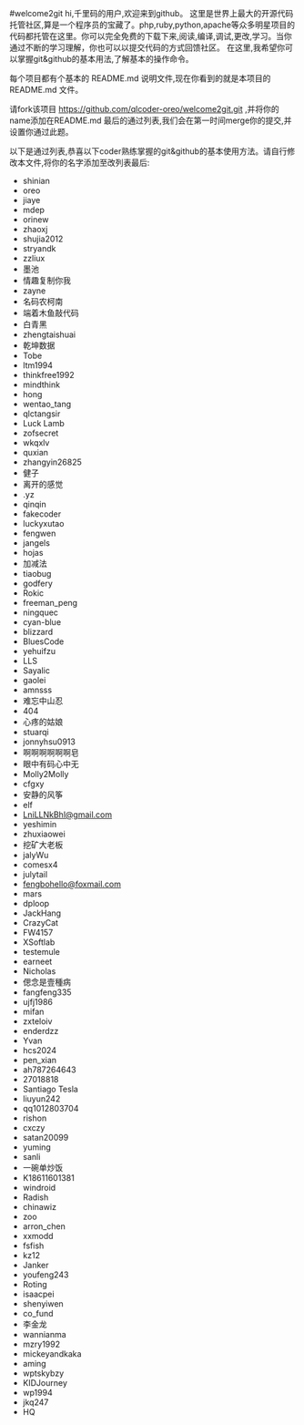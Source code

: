 #welcome2git
hi,千里码的用户,欢迎来到github。
这里是世界上最大的开源代码托管社区,算是一个程序员的宝藏了。php,ruby,python,apache等众多明星项目的代码都托管在这里。你可以完全免费的下载下来,阅读,编译,调试,更改,学习。当你通过不断的学习理解，你也可以以提交代码的方式回馈社区。
在这里,我希望你可以掌握git&github的基本用法,了解基本的操作命令。

每个项目都有个基本的 README.md 说明文件,现在你看到的就是本项目的 README.md 文件。

请fork该项目 https://github.com/qlcoder-oreo/welcome2git.git ,并将你的name添加在README.md 最后的通过列表,我们会在第一时间merge你的提交,并设置你通过此题。

以下是通过列表,恭喜以下coder熟练掌握的git&github的基本使用方法。请自行修改本文件,将你的名字添加至改列表最后:

* shinian
* oreo
* jiaye
* mdep
* orinew
* zhaoxj
* shujia2012
* stryandk
* zzliux
* 墨池
* 情趣复制你我
* zayne
* 名码农柯南
* 端着木鱼敲代码
* 白青黑
* zhengtaishuai
* 乾坤数据
* Tobe
* ltm1994
* thinkfree1992
* mindthink
* hong
* wentao_tang
* qlctangsir
* Luck Lamb
* zofsecret
* wkqxlv
* quxian
* zhangyin26825
* 健子
* 离开的感觉
* .yz
* qinqin
* fakecoder
* luckyxutao
* fengwen
* jangels
* hojas
* 加减法
* tiaobug
* godfery
* Rokic
* freeman_peng
* ningquec
* cyan-blue
* blizzard
* BluesCode
* yehuifzu
* LLS
* Sayalic
* gaolei
* amnsss
* 难忘中山忍
* 404
* 心疼的姑娘
* stuarqi
* jonnyhsu0913
* 啊啊啊啊啊啊皂
* 眼中有码心中无
* Molly2Molly
* cfgxy
* 安静的风筝
* elf
* LniLLNkBhl@gmail.com
* yeshimin
* zhuxiaowei
* 挖矿大老板
* jalyWu
* comesx4
* julytail
* fengbohello@foxmail.com
* mars
* dploop
* JackHang
* CrazyCat
* FW4157
* XSoftlab
* testemule
* earneet
* Nicholas
* 偲念是壹種病
* fangfeng335
* ujfj1986
* mifan
* zxteloiv
* enderdzz
* Yvan
* hcs2024
* pen_xian
* ah787264643
* 27018818
* Santiago Tesla
* liuyun242
* qq1012803704
* rishon
* cxczy
* satan20099
* yuming
* sanli
* 一碗单炒饭
* K18611601381
* windroid
* Radish
* chinawiz
* zoo
* arron_chen
* xxmodd
* fsfish
* kz12
* Janker
* youfeng243
* Roting
* isaacpei
* shenyiwen
* co_fund
* 李金龙
* wannianma
* mzry1992
* mickeyandkaka
* aming
* wptskybzy
* KIDJourney
* wp1994
* jkq247
* HQ

